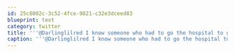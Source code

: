 ```yaml
---
id: 25c8002c-3c52-4fce-9821-c32e3dceed83
blueprint: text
category: twitter
title: '''@Darlinglilred I know someone who had to go the hospital to get things "iced" after getting into someone else''s stash.'
caption: '''@Darlinglilred I know someone who had to go the hospital to get things "iced" after getting into someone else''s stash.'
---
```

